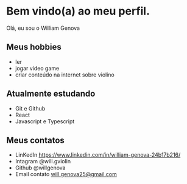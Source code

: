 # Bem vindo(a) ao meu perfil.

Olá, eu sou o William Genova 

## Meus hobbies

- ler
- jogar video game
- criar conteúdo na internet sobre violino


## Atualmente estudando 

- Git e Github
- React
- Javascript e Typescript

## Meus contatos

- LinKedIn https://www.linkedin.com/in/william-genova-24b17b216/
- Intagram @will.gviolin
- Github @willgenova
- Email contato will.genova25@gmail.com
